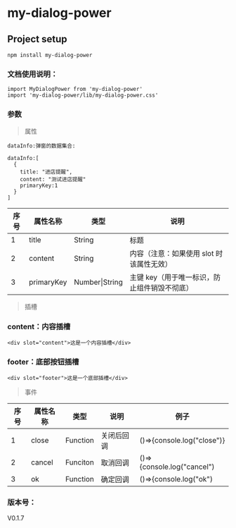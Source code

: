 <!--
 * @Author: xmwang
 * @LastEditors: xmwang
 * @Date: 2020-04-22 09:50:42
 * @LastEditTime: 2020-05-08 14:45:56
 -->

# my-dialog-power

## Project setup

```
npm install my-dialog-power
```

### 文档使用说明：

```
import MyDialogPower from 'my-dialog-power'
import 'my-dialog-power/lib/my-dialog-power.css'
```

### 参数

> 属性
```
dataInfo:弹窗的数据集合:

dataInfo:[
  {
    title: "进店提醒",
    content: "测试进店提醒"
    primaryKey:1
  }
]
```
| 序号 | 属性名称   | 类型| 说明 |
| ---- | ---- | ---- |---- |
| 1    | title | String | 标题 |
| 2    | content | String | 内容（注意：如果使用 slot 时该属性无效）     |
| 3    | primaryKey | Number\|String | 主键 key（用于唯一标识，防止组件销毁不彻底） | 

> 插槽

### content：内容插槽
```
<div slot="content">这是一个内容插槽</div>
```

### footer：底部按钮插槽
```
<div slot="footer">这是一个底部插槽</div>
```

> 事件

| 序号 | 属性名称 | 类型     | 说明       | 例子                       |
| ---- | -------- | -------- | ---------- | -------------------------- |
| 1    | close    | Function | 关闭后回调 | ()=>{console.log("close")} |
| 2    | cancel   | Funciton | 取消回调   | ()=>{console.log("cancel") |
| 3    | ok       | Function | 确定回调   | ()=>{console.log("ok")     |
### 版本号：
V0.1.7
